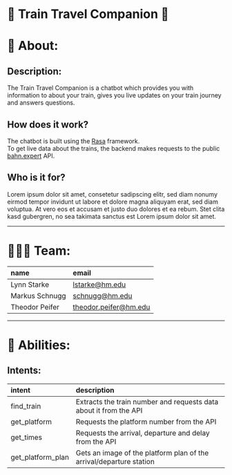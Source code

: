 # 🚆 Train Travel Companion 🤖

# 📑 About:
## Description:
The Train Travel Companion is a chatbot which provides you with information to about your train, gives you live updates on your train journey  and answers questions.

## How does it work?
The chatbot is built using the [Rasa](https://rasa.com/) framework.<br/>
To get live data about the trains, the backend makes requests to the public [bahn.expert](https://docs.bahn.expert/) API.

## Who is it for?
Lorem ipsum dolor sit amet, consetetur sadipscing elitr, sed diam nonumy eirmod tempor invidunt ut labore et dolore magna aliquyam erat, sed diam voluptua. At vero eos et accusam et justo duo dolores et ea rebum. Stet clita kasd gubergren, no sea takimata sanctus est Lorem ipsum dolor sit amet.

---

# 👨‍👨‍👧 Team:
| name | email |
| :------------- |:------------- |
| Lynn Starke | lstarke@hm.edu | 
| Markus Schnugg | schnugg@hm.edu |
| Theodor Peifer | theodor.peifer@hm.edu |

---

# 🦾 Abilities:

## Intents:
| intent | description |
| :------------- |:------------- |
| find_train | Extracts the train number and requests data about it from the API | 
| get_platform | Requests the platform number from the API |
| get_times | Requests the arrival, departure and delay from the API |
| get_platform_plan | Gets an image of the platform plan of the arrival/departure station |

